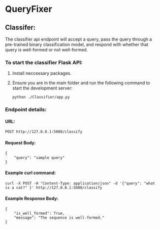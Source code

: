 # QueryFixer


## Classifer:

The classifier api endpoint will accept a query, pass the query through a pre-trained binary classification model, and respond with whether that query is well-formed or not well-formed.

### To start the classifier Flask API:

1. Install neccessary packages.

2. Ensure you are in the main folder and run the following command to start the development server:

       python ./Classifier/app.py

### Endpoint details:

#### URL: 
    POST http://127.0.0.1:5000/classify

#### Request Body: 
    {
        "query": "sample query"
    }

#### Example curl command:

    curl -X POST -H "Content-Type: application/json" -d '{"query": "what is a cat?" }' http://127.0.0.1:5000/classify

#### Example Response Body:
    {
        "is_well_formed": True, 
        "message": "The sequence is well-formed."
    }



